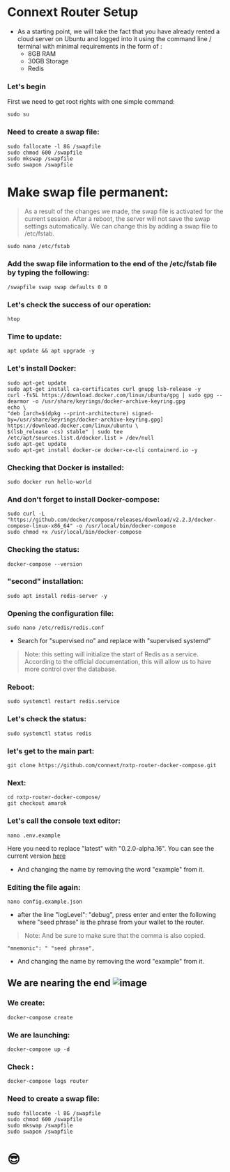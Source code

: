 # Connext Router Setup
   - As a starting point, we will take the fact that you have already rented a cloud server on Ubuntu and logged into it using the command line / terminal with minimal requirements in the form of :
      - 8GB RAM
      - 30GB Storage
      - Redis
### Let's begin

First we need to get root rights with one simple command:
  
    sudo su
    
 ### Need to create a swap file: 
    
    sudo fallocate -l 8G /swapfile
    sudo chmod 600 /swapfile
    sudo mkswap /swapfile
    sudo swapon /swapfile
    
# Make swap file permanent:

> As a result of the changes we made, the swap file is activated for the current session. After a reboot, the server will not save the swap settings automatically. We   can change this by adding a swap file to /etc/fstab.

    sudo nano /etc/fstab
    
### Add the swap file information to the end of the /etc/fstab file by typing the following:
    
    /swapfile swap swap defaults 0 0

### Let's check the success of our operation:
    
    htop

### Time to update:
   
    apt update && apt upgrade -y
 
### Let's install Docker:
     
    sudo apt-get update
    sudo apt-get install ca-certificates curl gnupg lsb-release -y
    curl -fsSL https://download.docker.com/linux/ubuntu/gpg | sudo gpg --dearmor -o /usr/share/keyrings/docker-archive-keyring.gpg
    echo \
    "deb [arch=$(dpkg --print-architecture) signed-by=/usr/share/keyrings/docker-archive-keyring.gpg] https://download.docker.com/linux/ubuntu \
    $(lsb_release -cs) stable" | sudo tee /etc/apt/sources.list.d/docker.list > /dev/null
    sudo apt-get update
    sudo apt-get install docker-ce docker-ce-cli containerd.io -y
### Checking that Docker is installed:

    sudo docker run hello-world
    
### And don't forget to install Docker-compose:
 
    sudo curl -L "https://github.com/docker/compose/releases/download/v2.2.3/docker-compose-linux-x86_64" -o /usr/local/bin/docker-compose
    sudo chmod +x /usr/local/bin/docker-compose
    
 ### Checking the status:
 
    docker-compose --version

### "second" installation:

    sudo apt install redis-server -y

### Opening the configuration file:
    
    sudo nano /etc/redis/redis.conf
   
   - Search for "supervised no" and replace with "supervised systemd"
 > Note: this setting will initialize the start of Redis as a service. According to the official documentation, this will allow us to have more control over the    database.
 
### Reboot:

    sudo systemctl restart redis.service
     
### Let's check the status:
     
    sudo systemctl status redis
 
### let's get to the main part:
    
    git clone https://github.com/connext/nxtp-router-docker-compose.git
    
### Next:
    cd nxtp-router-docker-compose/
    git checkout amarok
    
### Let's call the console text editor:

    nano .env.example
 
 Here you need to replace "latest" with "0.2.0-alpha.16". You can see the current version [here](https://github.com/connext/nxtp/releases "https://github.com/connext/nxtp/releases")
   - And changing the name by removing the word "example" from it.

### Editing the file again:

    nano config.example.json


-   after the line "logLevel": "debug", press enter and enter the following  where "seed phrase" is the phrase from your wallet to the router. 
> Note:  And be sure to make sure that the comma is also copied.
 
    "mnemonic": " "seed phrase",
    
  - And changing the name by removing the word "example" from it.

## We are nearing the end ![image](https://user-images.githubusercontent.com/105949403/169635164-70fc9d5e-44c9-4bb5-8d06-af2a0c6b4a5a.png)

### We create:

    docker-compose create
    
### We are launching:
    docker-compose up -d
    
###  Check  	:

    docker-compose logs router
    
### Need to create a swap file: 
    
    sudo fallocate -l 8G /swapfile
    sudo chmod 600 /swapfile
    sudo mkswap /swapfile
    sudo swapon /swapfile
    
    
    
    
    
# :sunglasses:


